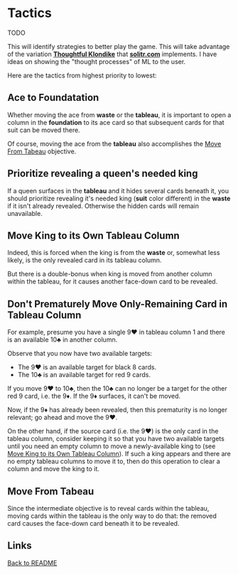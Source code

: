 # Tactics

TODO

This will identify strategies to better play the game.  This will take advantage of the variation **[Thoughtful Klondike](https://en.wikipedia.org/wiki/Klondike_(solitaire)#Probability_of_winning)** that **[solitr.com](https://www.solitr.com/)** implements.  I have ideas on showing the "thought processes" of ML to the user.

Here are the tactics from highest priority to lowest:

## Ace to Foundatation

Whether moving the ace from **waste** or the **tableau**, it is important to open a column in the **foundation** to its ace card so that subsequent cards for that suit can be moved there.

Of course, moving the ace from the **tableau** also accomplishes the [Move From Tabeau](#move-from-tableau) objective.

## Prioritize revealing a queen's needed king

If a queen surfaces in the **tableau** and it hides several cards beneath it, you should prioritize revealing it's needed king (**suit** color different) in the **waste** if it isn't already revealed.  Otherwise the hidden cards will remain unavailable.

## Move King to its Own Tableau Column

Indeed, this is forced when the king is from the **waste** or, somewhat less likely, is the only revealed card in its tableau column.

But there is a double-bonus when king is moved from another column within the tableau, for it causes another face-down card to be revealed.

## Don't Prematurely Move Only-Remaining Card in Tableau Column

For example, presume you have a single 9❤️ in tableau column 1 and there is an available 10♣️ in another column.

Observe that you now have two available targets:

* The 9❤️ is an available target for black 8 cards.
* The 10♣️ is an available target for red 9 cards.

If you move 9❤️ to 10♣️, then the 10♣️ can no longer be a target for the other red 9 card, i.e. the 9♦️. If the 9♦️ surfaces, it can't be moved.

Now, if the 9♦️ has already been revealed, then this prematurity is no longer relevant; go ahead and move the 9❤️.

On the other hand, if the source card (i.e. the 9❤️) is the only card in the tableau column, consider keeping it so that you have two available targets until you need an empty column to move a newly-available king to (see [Move King to its Own Tableau Column](/docs/tactics.md#move-king-to-its-own-tableau-column)).  If such a king appears and there are no empty tableau columns to move it to, then do this operation to clear a column and move the king to it.

## Move From Tabeau

Since the intermediate objective is to reveal cards within the tableau, moving cards within the tableau is the only way to do that: the removed card causes the face-down card beneath it to be revealed.

## Links

[Back to README](/README.md)
